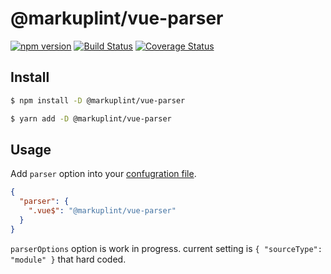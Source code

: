 # @markuplint/vue-parser

[![npm version](https://badge.fury.io/js/%40markuplint%2Fvue-parser.svg)](https://www.npmjs.com/package/@markuplint/vue-parser)
[![Build Status](https://travis-ci.org/markuplint/markuplint.svg?branch=main)](https://travis-ci.org/markuplint/markuplint)
[![Coverage Status](https://coveralls.io/repos/github/markuplint/markuplint/badge.svg?branch=main)](https://coveralls.io/github/markuplint/markuplint?branch=main)

## Install

```sh
$ npm install -D @markuplint/vue-parser

$ yarn add -D @markuplint/vue-parser
```

## Usage

Add `parser` option into your [confugration file](https://markuplint.dev/configuration#parser).

```json
{
  "parser": {
    ".vue$": "@markuplint/vue-parser"
  }
}
```

`parserOptions` option is work in progress. current setting is `{ "sourceType": "module" }` that hard coded.
